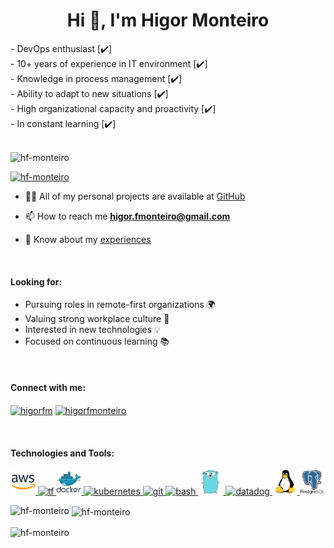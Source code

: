<h1 align="center">Hi 👋, I'm Higor Monteiro</h1>
- DevOps enthusiast [✔️]<br> 
- 10+ years of experience in IT environment [✔️]<br>
- Knowledge in process management [✔️] <br>
- Ability to adapt to new situations [✔️] <br>
- High organizational capacity and proactivity [✔️] <br>
- In constant learning [✔️]<br>
<br>

<p align="left"> <img src="https://komarev.com/ghpvc/?username=hf-monteiro&label=Profile%20views&color=0e75b6&style=flat" alt="hf-monteiro" /> </p>

<p align="left"> <a href="https://github.com/ryo-ma/github-profile-trophy"><img src="https://github-profile-trophy.vercel.app/?username=hf-monteiro" alt="hf-monteiro" /></a> </p>

- 👨‍💻 All of my personal projects are available at [GitHub](https://github.com/hf-monteiro?tab=repositories)

- 📫 How to reach me **higor.fmonteiro@gmail.com**

- 📄 Know about my [experiences](https://drive.google.com/file/d/1CgQdHvdhilfKX0VkSsHYYuxDvT3IgNiW/view?usp=drive_link)

<br> <h4 align="left">Looking for:</h4>
- Pursuing roles in remote-first organizations 🌍<br> 
- Valuing strong workplace culture 🤝<br>
- Interested in new technologies 💡<br>
- Focused on continuous learning 📚<br>


<br><h4 align="left">Connect with me:</h4>
<p align="left">
<a href="https://linkedin.com/in/higorfm" target="blank"><img align="center" src="https://raw.githubusercontent.com/rahuldkjain/github-profile-readme-generator/master/src/images/icons/Social/linked-in-alt.svg" alt="higorfm" height="30" width="40" /></a>
<a href="https://instagram.com/higorfmonteiro" target="blank"><img align="center" src="https://raw.githubusercontent.com/rahuldkjain/github-profile-readme-generator/master/src/images/icons/Social/instagram.svg" alt="higorfmonteiro" height="30" width="40" /></a>
</p>
<br> 
<h4 align="left">Technologies and Tools:</h4>
<p align="left"> <a href="https://aws.amazon.com" target="_blank" rel="noreferrer"> <img src="https://raw.githubusercontent.com/devicons/devicon/master/icons/amazonwebservices/amazonwebservices-original-wordmark.svg" alt="aws" width="40" height="40"/> </a> <a href="https://www.terraform.io/" target="_blank" rel="noreferrer"> <img src="https://www.vectorlogo.zone/logos/terraformio/terraformio-icon.svg" alt="tf" width="40" height="40"/> </a> <a href="https://www.docker.com/" target="_blank" rel="noreferrer"> <img src="https://raw.githubusercontent.com/devicons/devicon/master/icons/docker/docker-original-wordmark.svg" alt="docker" width="40" height="40"/> </a> <a href="https://kubernetes.io" target="_blank" rel="noreferrer"> <img src="https://www.vectorlogo.zone/logos/kubernetes/kubernetes-icon.svg" alt="kubernetes" width="40" height="40"/> </a> <a href="https://git-scm.com/" target="_blank" rel="noreferrer"> <img src="https://www.vectorlogo.zone/logos/git-scm/git-scm-icon.svg" alt="git" width="40" height="40"/> <a href="https://www.gnu.org/software/bash/" target="_blank" rel="noreferrer"> <img src="https://www.vectorlogo.zone/logos/gnu_bash/gnu_bash-icon.svg" alt="bash" width="40" height="40"/> </a> </a> <a href="https://golang.org" target="_blank" rel="noreferrer"> <img src="https://raw.githubusercontent.com/devicons/devicon/master/icons/go/go-original.svg" alt="go" width="40" height="40"/> </a> <a href="https://www.datadoghq.com/" target="_blank" rel="noreferrer"> <img src="https://www.vectorlogo.zone/logos/datadoghq/datadoghq-icon.svg" alt="datadog" width="40" height="40"/> </a> <a href="https://www.linux.org/" target="_blank" rel="noreferrer"> <img src="https://raw.githubusercontent.com/devicons/devicon/master/icons/linux/linux-original.svg" alt="linux" width="40" height="40"/> </a> <a href="https://www.postgresql.org" target="_blank" rel="noreferrer"> <img src="https://raw.githubusercontent.com/devicons/devicon/master/icons/postgresql/postgresql-original-wordmark.svg" alt="postgresql" width="40" height="40"/> </a> </p>

<p><img align="left" src="https://github-readme-stats.vercel.app/api/top-langs?username=hf-monteiro&show_icons=true&locale=en&layout=compact" alt="hf-monteiro" /></p>

<p>&nbsp;<img align="center" src="https://github-readme-stats.vercel.app/api?username=hf-monteiro&show_icons=true&locale=en" alt="hf-monteiro" /></p>


<p><img align="center" src="https://github-readme-streak-stats.herokuapp.com/?user=hf-monteiro&" alt="hf-monteiro" /></p>
<!---
hf-monteiro/hf-monteiro is a ✨ special ✨ repository because its `README.md` (this file) appears on your GitHub profile.
You can click the Preview link to take a look at your changes.
--->
